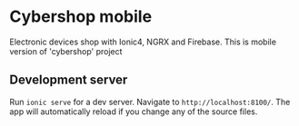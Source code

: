 # Cybershop mobile

Electronic devices shop with Ionic4, NGRX and Firebase. This is mobile version of 'cybershop' project

## Development server

Run `ionic serve` for a dev server. Navigate to `http://localhost:8100/`. The app will automatically reload if you change any of the source files.
